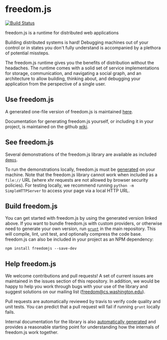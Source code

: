 freedom.js
=======
[![Build Status](https://travis-ci.org/UWNetworksLab/freedom.png?branch=master)](https://travis-ci.org/UWNetworksLab/freedom)

freedom.js is a runtime for distributed web applications

Building distributed systems is hard! Debugging machines out of your control
or in states you don't fully understand is accompanied by a plethora of potential missteps.

The freedom.js runtime gives you the benefits of distribution without the headaches. The runtime comes with a solid set of service implementations
for storage, communication, and navigating a social graph, and an architecture to allow building, thinking about, and debugging your application from the perspective of a single user.

Use freedom.js
---------

A generated one-file version of freedom.js is maintained [here](https://homes.cs.washington.edu/~wrs/freedom.js).

Documentation for generating freedom.js yourself, or including it in your project, is maintained
on the github [wiki](https://github.com/UWNetworksLab/freedom/wiki).

See freedom.js
-------

Several demonstrations of the freedom.js library are available as included [```demos```](https://homes.cs.washington.edu/~wrs/demo/).

To run the demonstrations locally, freedom.js must be [generated](#build-freedomjs) on your machine.  Note that the freedom.js library cannot work when included as a ```file://``` URL (where xhr requests are not allowed by browser security policies). For testing locally, we recommend running ```python -m SimpleHTTPServer``` to access your page via a local HTTP URL.

Build freedom.js
---------

You can get started with freedom.js by using the generated version linked above. If you want to bundle freedom.js with custom providers, or otherwise need to generate your own version, run [```grunt```](http://gruntjs.com) in the main repository.  This will compile, lint, unit test, and optionally compress the code base. freedom.js can also be included in your project as an NPM dependency:

    npm install freedomjs --save-dev

Help freedom.js
---------

We welcome contributions and pull requests! A set of current issues are maintained in the issues section of this repository. In addition, we would be happy to help you work through bugs with your use of the library and suggest solutions on our mailing list ([freedom@cs.washington.edu](mailto:freedom@cs.washington.edu)).

Pull requests are automatically reviewed by travis to verify code quality and unit tests. You can predict that a pull request will fail if running ```grunt``` locally fails.

Internal documentation for the library is also [automatically generated](https://homes.cs.washington.edu/~wrs/tools/doc) and provides a reasonable starting point for understanding how the internals of freedom.js work together.
